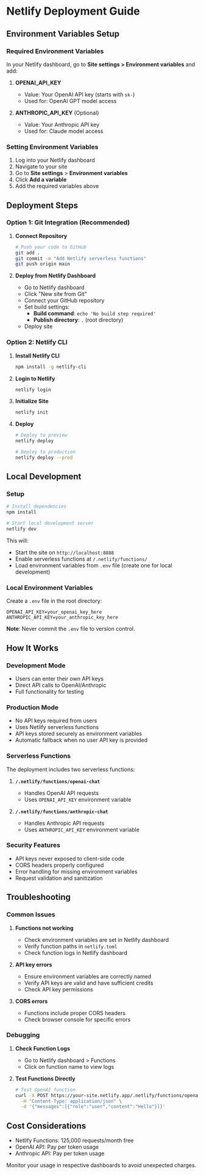 # Netlify Deployment Guide

## Environment Variables Setup

### Required Environment Variables

In your Netlify dashboard, go to **Site settings > Environment variables** and add:

1. **OPENAI_API_KEY**
   - Value: Your OpenAI API key (starts with `sk-`)
   - Used for: OpenAI GPT model access

2. **ANTHROPIC_API_KEY** (Optional)
   - Value: Your Anthropic API key
   - Used for: Claude model access

### Setting Environment Variables

1. Log into your Netlify dashboard
2. Navigate to your site
3. Go to **Site settings** > **Environment variables**
4. Click **Add a variable**
5. Add the required variables above

## Deployment Steps

### Option 1: Git Integration (Recommended)

1. **Connect Repository**
   ```bash
   # Push your code to GitHub
   git add .
   git commit -m "Add Netlify serverless functions"
   git push origin main
   ```

2. **Deploy from Netlify Dashboard**
   - Go to Netlify dashboard
   - Click "New site from Git"
   - Connect your GitHub repository
   - Set build settings:
     - **Build command**: `echo 'No build step required'`
     - **Publish directory**: `.` (root directory)
   - Deploy site

### Option 2: Netlify CLI

1. **Install Netlify CLI**
   ```bash
   npm install -g netlify-cli
   ```

2. **Login to Netlify**
   ```bash
   netlify login
   ```

3. **Initialize Site**
   ```bash
   netlify init
   ```

4. **Deploy**
   ```bash
   # Deploy to preview
   netlify deploy
   
   # Deploy to production
   netlify deploy --prod
   ```

## Local Development

### Setup
```bash
# Install dependencies
npm install

# Start local development server
netlify dev
```

This will:
- Start the site on `http://localhost:8888`
- Enable serverless functions at `/.netlify/functions/`
- Load environment variables from `.env` file (create one for local development)

### Local Environment Variables

Create a `.env` file in the root directory:
```
OPENAI_API_KEY=your_openai_key_here
ANTHROPIC_API_KEY=your_anthropic_key_here
```

**Note**: Never commit the `.env` file to version control.

## How It Works

### Development Mode
- Users can enter their own API keys
- Direct API calls to OpenAI/Anthropic
- Full functionality for testing

### Production Mode
- No API keys required from users
- Uses Netlify serverless functions
- API keys stored securely as environment variables
- Automatic fallback when no user API key is provided

### Serverless Functions

The deployment includes two serverless functions:

1. **`/.netlify/functions/openai-chat`**
   - Handles OpenAI API requests
   - Uses `OPENAI_API_KEY` environment variable

2. **`/.netlify/functions/anthropic-chat`**
   - Handles Anthropic API requests  
   - Uses `ANTHROPIC_API_KEY` environment variable

### Security Features

- API keys never exposed to client-side code
- CORS headers properly configured
- Error handling for missing environment variables
- Request validation and sanitization

## Troubleshooting

### Common Issues

1. **Functions not working**
   - Check environment variables are set in Netlify dashboard
   - Verify function paths in `netlify.toml`
   - Check function logs in Netlify dashboard

2. **API key errors**
   - Ensure environment variables are correctly named
   - Verify API keys are valid and have sufficient credits
   - Check API key permissions

3. **CORS errors**
   - Functions include proper CORS headers
   - Check browser console for specific errors

### Debugging

1. **Check Function Logs**
   - Go to Netlify dashboard > Functions
   - Click on function name to view logs

2. **Test Functions Directly**
   ```bash
   # Test OpenAI function
   curl -X POST https://your-site.netlify.app/.netlify/functions/openai-chat \
     -H "Content-Type: application/json" \
     -d '{"messages":[{"role":"user","content":"Hello"}]}'
   ```

## Cost Considerations

- Netlify Functions: 125,000 requests/month free
- OpenAI API: Pay per token usage
- Anthropic API: Pay per token usage

Monitor your usage in respective dashboards to avoid unexpected charges.

